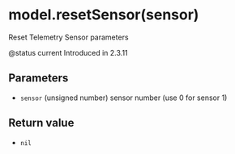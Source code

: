 # model.resetSensor(sensor)



Reset Telemetry Sensor parameters

@status current Introduced in 2.3.11


## Parameters

* `sensor` (unsigned number) sensor number (use 0 for sensor 1)



## Return value

* `nil` 

